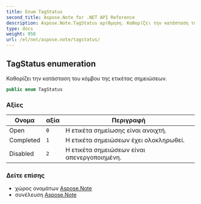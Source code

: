 ```yaml
---
title: Enum TagStatus
second_title: Aspose.Note for .NET API Reference
description: Aspose.Note.TagStatus αρίθμηση. Καθορίζει την κατάσταση του κόμβου της ετικέτας σημειώσεων.
type: docs
weight: 950
url: /el/net/aspose.note/tagstatus/
---
```

## TagStatus enumeration

Καθορίζει την κατάσταση του κόμβου της ετικέτας σημειώσεων.

```csharp
public enum TagStatus
```

### Αξίες

| Ονομα | αξία | Περιγραφή |
| --- | --- | --- |
| Open | `0` | Η ετικέτα σημείωσης είναι ανοιχτή. |
| Completed | `1` | Η ετικέτα σημειώσεων έχει ολοκληρωθεί. |
| Disabled | `2` | Η ετικέτα σημειώσεων είναι απενεργοποιημένη. |

### Δείτε επίσης

* χώρος ονομάτων [Aspose.Note](../../aspose.note/)
* συνέλευση [Aspose.Note](../../)


